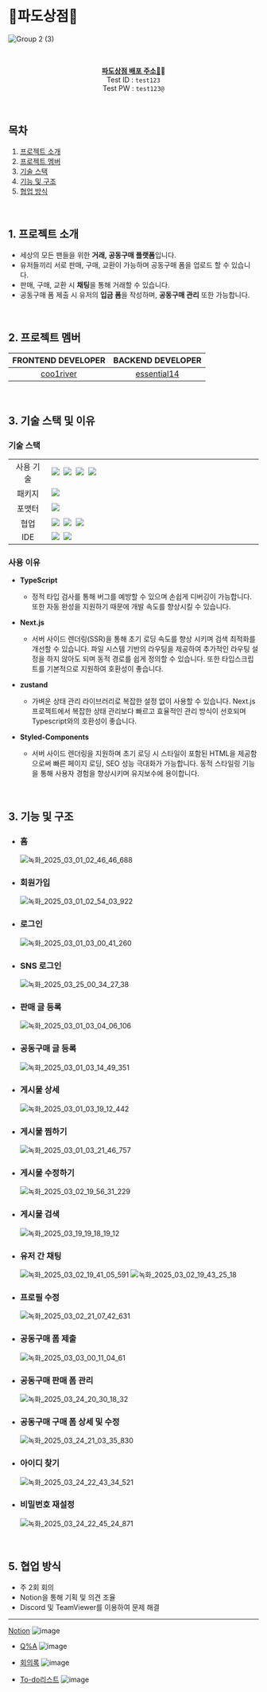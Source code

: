 <h1>🌊파도상점🌊</h1>

![Group 2 (3)](https://github.com/coo1river/PadoStore/assets/122965945/5fe9b7ca-54e5-4d0f-b466-068e56710d98)


<br>

<div align="center">

<b>[파도상점 배포 주소🌊](https://pado-store.vercel.app/)🔗</b> <br>
Test ID : `test123` <br>
Test PW : `test123@` <br>

</div>

<br>

## 목차

1. [프로젝트 소개](#intro)
2. [프로젝트 멤버](#team)
3. [기술 스택](#technology-stack)
4. [기능 및 구조](#function-and-structure)
5. [협업 방식](#cooperation)

<br>

## <span id="intro">1. 프로젝트 소개</span>

- 세상의 모든 팬들을 위한 **거래, 공동구매 플랫폼**입니다.
- 유저들끼리 서로 판매, 구매, 교환이 가능하며 공동구매 폼을 업로드 할 수 있습니다.
- 판매, 구매, 교환 시 **채팅**을 통해 거래할 수 있습니다.
- 공동구매 폼 제출 시 유저의 **입금 폼**을 작성하며, **공동구매 관리** 또한 가능합니다.

<br>

## <span id="team">2. 프로젝트 멤버

| **FRONTEND DEVELOPER** | **BACKEND DEVELOPER** |
| :---------------------:| :-------------------: |
| [coo1river](https://github.com/coo1river) | [essential14](https://github.com/essential14) |


	
<br>

## <span id="technology-stack">3. 기술 스택 및 이유

### 기술 스택

<table>
	<tr>
		<td align="center" width="100px">사용 기술</td>
		<td width="800px">
      <img src="https://img.shields.io/badge/TypeScript-3178C6?style=for-the-badge&logo=TypeScript&logoColor=white"/>&nbsp
		<img src="https://img.shields.io/badge/Next.js-000000?style=for-the-badge&logo=Next.js&logoColor=white"/>&nbsp
		<img src="https://img.shields.io/badge/Zustand-ebc334?style=for-the-badge&logo=Zustand&logoColor=white"/>&nbsp
		<img src="https://img.shields.io/badge/styled--components-DB7093?style=for-the-badge&logo=styled-components&logoColor=white"/>&nbsp
		</td>
	</tr>
	<tr>
		<td align="center">패키지</td>
		<td>
			<img src="https://img.shields.io/badge/npm-CB3837?style=for-the-badge&logo=NPM&logoColor=ffffff"/>&nbsp
		</td>
	</tr>
	<tr>
		<td align="center">포맷터</td>
		<td>
			<img src="https://img.shields.io/badge/Prettier-373338?style=for-the-badge&logo=Prettier&logoColor=ffffff"/>&nbsp
		</td>
	</tr>
	<tr>
		<td align="center">협업</td>
		<td>
			<img src="https://img.shields.io/badge/GitHub-181717?style=for-the-badge&logo=GitHub&logoColor=white"/>&nbsp
			<img src="https://img.shields.io/badge/Notion-5a5d69?style=for-the-badge&logo=Notion&logoColor=white"/>&nbsp
			<img src="https://img.shields.io/badge/Discord-4263f5?style=for-the-badge&logo=Discord&logoColor=white"/>&nbsp
		</td>
	<tr>
		<td align="center">IDE</td>
		<td>
		<img src="https://img.shields.io/badge/VSCode-007ACC?style=for-the-badge&logo=Visual%20Studio%20Code&logoColor=white"/>&nbsp
    <img src="https://img.shields.io/badge/IntelliJ IDEA-000000?style=for-the-badge&logo=intellijidea&logoColor=white"/>&nbsp
	</tr>
</table>

### 사용 이유
- **TypeScript**
  - 정적 타입 검사를 통해 버그를 예방할 수 있으며 손쉽게 디버깅이 가능합니다. 또한 자동 완성을 지원하기 때문에 개발 속도를 향상시킬 수 있습니다.
  
- **Next.js**
  - 서버 사이드 렌더링(SSR)을 통해 초기 로딩 속도를 향상 시키며 검색 최적화를 개선할 수 있습니다. 파일 시스템 기반의 라우팅을 제공하여 추가적인 라우팅 설정을 하지 않아도 되며 동적 경로를 쉽게 정의할 수 있습니다. 또한 타입스크립트를 기본적으로 지원하여 호환성이 좋습니다.
 
- **zustand**
  - 가벼운 상태 관리 라이브러리로 복잡한 설정 없이 사용할 수 있습니다. Next.js 프로젝트에서 복잡한 상태 관리보다 빠르고 효율적인 관리 방식이 선호되며 Typescript와의 호환성이 좋습니다.

- **Styled-Components**
  - 서버 사이드 렌더링을 지원하며 초기 로딩 시 스타일이 포함된 HTML을 제공함으로써 빠른 페이지 로딩, SEO 성능 극대화가 가능합니다. 동적 스타일링 기능을 통해 사용자 경험을 향상시키며 유지보수에 용이합니다.


 <br>

## <span id="function-and-structure">3. 기능 및 구조

- ### 홈
  ![녹화_2025_03_01_02_46_46_688](https://github.com/user-attachments/assets/9e947728-b114-47de-b67d-72838404adb4)

- ### 회원가입
  ![녹화_2025_03_01_02_54_03_922](https://github.com/user-attachments/assets/123f72ee-3d57-4251-91fa-bd74b18c4bad)

- ### 로그인
  ![녹화_2025_03_01_03_00_41_260](https://github.com/user-attachments/assets/04880e19-f1d1-41ce-b42b-725a44e5151b)

- ### SNS 로그인
  ![녹화_2025_03_25_00_34_27_38](https://github.com/user-attachments/assets/09bcd024-6958-47b5-b669-a2fea07a57b3)


- ### 판매 글 등록
  ![녹화_2025_03_01_03_04_06_106](https://github.com/user-attachments/assets/695a8686-721a-4cfc-956e-314e506b1834)

- ### 공동구매 글 등록
  ![녹화_2025_03_01_03_14_49_351](https://github.com/user-attachments/assets/316e8f9c-eaf2-44b2-ba8b-e1bb8f1b6a16)

- ### 게시물 상세
  ![녹화_2025_03_01_03_19_12_442](https://github.com/user-attachments/assets/11347877-f865-4cdf-8989-940428ec294e)

- ### 게시물 찜하기
  ![녹화_2025_03_01_03_21_46_757](https://github.com/user-attachments/assets/a6e99022-9b1c-4386-987c-3011df97fca0)

- ### 게시물 수정하기
  ![녹화_2025_03_02_19_56_31_229](https://github.com/user-attachments/assets/bb02e0b8-732e-41db-b275-b15974cc968a)

- ### 게시물 검색
  ![녹화_2025_03_19_19_18_19_12](https://github.com/user-attachments/assets/481fee69-bbb9-4114-92ad-029952868587)

- ### 유저 간 채팅
  ![녹화_2025_03_02_19_41_05_591](https://github.com/user-attachments/assets/9219548a-5ef5-4bea-8156-da8258e76e0e)
  ![녹화_2025_03_02_19_43_25_18](https://github.com/user-attachments/assets/779d771a-ae19-4f3e-82f0-6b270c63d769)

- ### 프로필 수정
  ![녹화_2025_03_02_21_07_42_631](https://github.com/user-attachments/assets/a65a6ac4-60ea-43da-abf4-6f8e8d6f9910)

- ### 공동구매 폼 제출
  ![녹화_2025_03_03_00_11_04_61](https://github.com/user-attachments/assets/e5ed9b6e-c8b9-495b-8dd6-25a35fe913cd)

- ### 공동구매 판매 폼 관리
  ![녹화_2025_03_24_20_30_18_32](https://github.com/user-attachments/assets/398cfd9e-43c3-4828-9a9b-935a430619e1)

- ### 공동구매 구매 폼 상세 및 수정
  ![녹화_2025_03_24_21_03_35_830](https://github.com/user-attachments/assets/465473c8-e504-4847-9bcd-aa5fa1454236)

- ### 아이디 찾기
  ![녹화_2025_03_24_22_43_34_521](https://github.com/user-attachments/assets/b54cee31-cc9f-4706-99a8-e67acb8edb44)

- ### 비밀번호 재설정
  ![녹화_2025_03_24_22_45_24_871](https://github.com/user-attachments/assets/24e5bb3b-32ee-44d5-b5ac-948cf1287037)


<br>

## <span id="cooperation"> 5. 협업 방식

- 주 2회 회의
- Notion을 통해 기획 및 의견 조율
- Discord 및 TeamViewer를 이용하여 문제 해결

---

[Notion](https://www.notion.so/essential196/Pado-b54b79bb1bbe42a99778dae52ad5184e)
![image](https://github.com/user-attachments/assets/b21e035e-6e3d-4547-80bf-674669045c59)

- [Q%A](https://www.notion.so/essential196/ae3834c9600c4932a81633c42bfb37aa?v=eae14dde00dc4c19a91f433f3be38372)
  ![image](https://github.com/user-attachments/assets/3c8c89b9-59e6-4f3c-a0d8-301583d20767)


- [회의록](https://www.notion.so/essential196/08d03825e7f64f168c5d4c393c62bbeb)
  ![image](https://github.com/user-attachments/assets/7e2d1d23-a771-4b9d-a656-83dbf97c8d17)

- [To-do리스트](https://www.notion.so/essential196/ba420a1bc86e4eac8a243b736ee5de79?v=0235868b7cb0454181135a14406a3436)
  ![image](https://github.com/user-attachments/assets/eece49c6-795e-424e-b818-31dfcf5b20f3)

